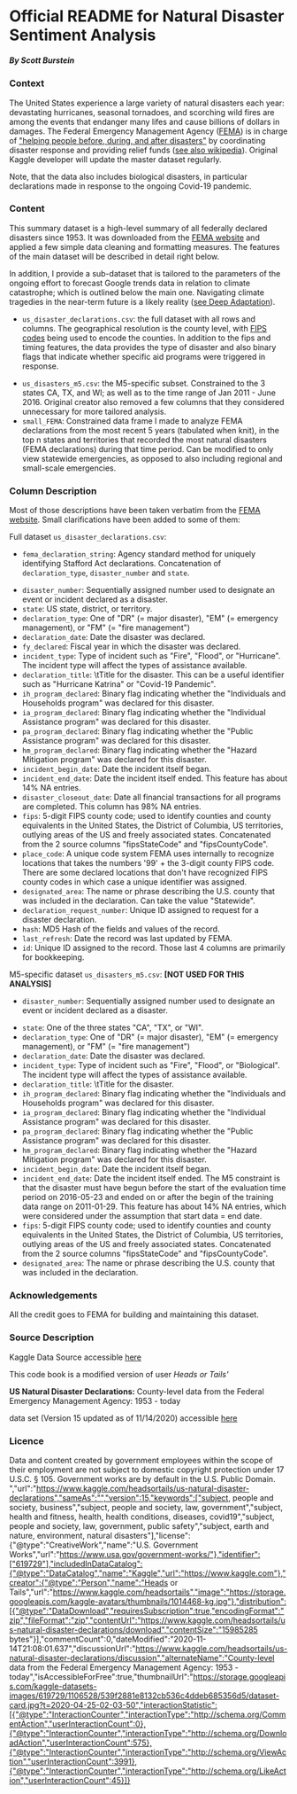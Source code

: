 # Official README for Natural Disaster Sentiment Analysis
##### By Scott Burstein

### Context 

The United States experience a large variety of natural disasters each year: devastating hurricanes, seasonal tornadoes, and scorching wild fires are among the events that endanger many lifes and cause billions of dollars in damages. The Federal Emergency Management Agency ([FEMA](https://www.fema.gov/)) is in charge of [\"helping people before, during, and after disasters\"](https://www.fema.gov/about-agency) by coordinating disaster response and providing relief funds ([see also wikipedia](https://en.wikipedia.org/wiki/Federal_Emergency_Management_Agency)). Original Kaggle developer will update the master dataset regularly.

Note, that the data also includes biological disasters, in particular declarations made in response to the ongoing Covid-19 pandemic.

### Content

This summary dataset is a high-level summary of all federally declared disasters since 1953. It was downloaded from the [FEMA website](https://www.fema.gov/openfema-dataset-disaster-declarations-summaries-v2) and applied a few simple data cleaning and formatting measures. The features of the main dataset will be described in detail right below. 

In addition, I provide a sub-dataset that is tailored to the parameters of the ongoing effort to forecast
Google trends data in relation to climate catastrophe; which is outlined below the main one.
Navigating climate tragedies in the near-term future is a likely reality 
([see Deep Adaptation](https://mahb.stanford.edu/wp-content/uploads/2018/08/deepadaptation.pdf)).

* `us_disaster_declarations.csv`: the full dataset with all rows and columns. The geographical resolution is the county level, with [FIPS codes](https://en.wikipedia.org/wiki/FIPS_county_code) being used to encode the counties. In addition to the fips and timing features, the data provides the type of disaster and also binary flags that indicate whether specific aid programs were triggered in response.
- `us_disasters_m5.csv`: the M5-specific subset. Constrained to the 3 states CA, TX, and WI; as well as to the time range of Jan 2011 - June 2016. Original creator also removed a few columns that they considered unnecessary for more tailored analysis.
- `small_FEMA`: Constrained data frame I made to analyze FEMA declarations from the most recent 5 years (tabulated when knit), in the top n states and territories that recorded the most natural disasters (FEMA declarations) during that time period.
Can be modified to only view statewide emergencies, as opposed to also including regional and small-scale emergencies.

### Column Description

Most of those descriptions have been taken verbatim from the [FEMA website](https://www.fema.gov/openfema-dataset-disaster-declarations-summaries-v2). Small clarifications have been added to some of them:

Full dataset `us_disaster_declarations.csv`:

* `fema_declaration_string`: Agency standard method for uniquely identifying Stafford Act declarations. Concatenation of `declaration_type`, `disaster_number` and `state`.
- `disaster_number`: Sequentially assigned number used to designate an event or incident declared as a disaster.
- `state`: US state, district, or territory.
- `declaration_type`: One of \"DR\" (= major disaster), \"EM\" (= emergency management), or \"FM\" (= \"fire management\")
- `declaration_date`: Date the disaster was declared.
- `fy_declared`: Fiscal year in which the disaster was declared.
- `incident_type`: Type of incident such as \"Fire\", \"Flood\", or \"Hurricane\". The incident type will affect the types of assistance available.
- `declaration_title`: \tTitle for the disaster. This can be a useful identifier such as \"Hurricane Katrina\" or \"Covid-19 Pandemic\".
- `ih_program_declared`: Binary flag indicating whether the \"Individuals and Households program\" was declared for this disaster.
- `ia_program_declared`: Binary flag indicating whether the \"Individual Assistance program\" was declared for this disaster.
- `pa_program_declared`: Binary flag indicating whether the \"Public Assistance program\" was declared for this disaster.
- `hm_program_declared`: Binary flag indicating whether the \"Hazard Mitigation program\" was declared for this disaster.
- `incident_begin_date`: Date the incident itself began.
- `incident_end_date`: Date the incident itself ended. This feature has about 14% NA entries.
- `disaster_closeout_date`: Date all financial transactions for all programs are completed. This column has 98% NA entries.
- `fips`: 5-digit FIPS county code; used to identify counties and county equivalents in the United States, the District of Columbia, US territories, outlying areas of the US and freely associated states. Concatenated from the 2 source columns \"fipsStateCode\" and \"fipsCountyCode\".
- `place_code`: A unique code system FEMA uses internally to recognize locations that takes the numbers '99' + the 3-digit county FIPS code. There are some declared locations that don't have recognized FIPS county codes in which case a unique identifier was assigned.
- `designated_area`: The name or phrase describing the U.S. county that was included in the declaration. Can take the value \"Statewide\".
- `declaration_request_number`: Unique ID assigned to request for a disaster declaration.
- `hash`: MD5 Hash of the fields and values of the record.
- `last_refresh`: Date the record was last updated by FEMA.
- `id`: Unique ID assigned to the record. Those last 4 columns are primarily for bookkeeping.

M5-specific dataset `us_disasters_m5.csv`: **[NOT USED FOR THIS ANALYSIS]**

* `disaster_number`: Sequentially assigned number used to designate an event or incident declared as a disaster.
- `state`: One of the three states \"CA\", \"TX\", or \"WI\".
- `declaration_type`: One of \"DR\" (= major disaster), \"EM\" (= emergency management), or \"FM\" (= \"fire management\")
- `declaration_date`: Date the disaster was declared.
- `incident_type`: Type of incident such as \"Fire\", \"Flood\", or \"Biological\". The incident type will affect the types of assistance available.
- `declaration_title`: \tTitle for the disaster.
- `ih_program_declared`: Binary flag indicating whether the \"Individuals and Households program\" was declared for this disaster.
- `ia_program_declared`: Binary flag indicating whether the \"Individual Assistance program\" was declared for this disaster.
- `pa_program_declared`: Binary flag indicating whether the \"Public Assistance program\" was declared for this disaster.
- `hm_program_declared`: Binary flag indicating whether the \"Hazard Mitigation program\" was declared for this disaster.
- `incident_begin_date`: Date the incident itself began.
- `incident_end_date`: Date the incident itself ended. The M5 constraint is that the disaster must have begun before the start of the evaluation time period on 2016-05-23 and ended on or after the begin of the training data range on 2011-01-29. This feature has about 14% NA entries, which were considered under the assumption that start data = end date.
- `fips`: 5-digit FIPS county code; used to identify counties and county equivalents in the United States, the District of Columbia, US territories, outlying areas of the US and freely associated states. Concatenated from the 2 source columns \"fipsStateCode\" and \"fipsCountyCode\".
- `designated_area`: The name or phrase describing the U.S. county that was included in the declaration.

### Acknowledgements

All the credit goes to FEMA for building and maintaining this dataset.

### Source Description

Kaggle Data Source accessible [here](https://www.kaggle.com/headsortails/us-natural-disaster-declarations)

This code book is a modified version of user *Heads or Tails'* 

**US Natural Disaster Declarations:**
County-level data from the Federal Emergency Management Agency: 1953 - today

data set (Version 15 updated as of 11/14/2020) accessible [here](view-source:https://www.kaggle.com/headsortails/us-natural-disaster-declarations)

### Licence

Data and content created by government employees within the scope of their employment are not subject to domestic copyright protection under 17 U.S.C. § 105. Government works are by default in the U.S. Public Domain. ","url":"https://www.kaggle.com/headsortails/us-natural-disaster-declarations","sameAs":"","version":15,"keywords":["subject, people and society, business","subject, people and society, law, government","subject, health and fitness, health, health conditions, diseases, covid19","subject, people and society, law, government, public safety","subject, earth and nature, environment, natural disasters"],"license":{"@type":"CreativeWork","name":"U.S. Government Works","url":"https://www.usa.gov/government-works/"},"identifier":["619729"],"includedInDataCatalog":{"@type":"DataCatalog","name":"Kaggle","url":"https://www.kaggle.com"},"creator":{"@type":"Person","name":"Heads or Tails","url":"https://www.kaggle.com/headsortails","image":"https://storage.googleapis.com/kaggle-avatars/thumbnails/1014468-kg.jpg"},"distribution":[{"@type":"DataDownload","requiresSubscription":true,"encodingFormat":"zip","fileFormat":"zip","contentUrl":"https://www.kaggle.com/headsortails/us-natural-disaster-declarations/download","contentSize":"15985285 bytes"}],"commentCount":0,"dateModified":"2020-11-14T21:08:01.637","discussionUrl":"https://www.kaggle.com/headsortails/us-natural-disaster-declarations/discussion","alternateName":"County-level data from the Federal Emergency Management Agency: 1953 - today","isAccessibleForFree":true,"thumbnailUrl":"https://storage.googleapis.com/kaggle-datasets-images/619729/1106528/539f2881e8132cb536c4ddeb685356d5/dataset-card.jpg?t=2020-04-25-02-03-50","interactionStatistic":[{"@type":"InteractionCounter","interactionType":"http://schema.org/CommentAction","userInteractionCount":0},{"@type":"InteractionCounter","interactionType":"http://schema.org/DownloadAction","userInteractionCount":575},{"@type":"InteractionCounter","interactionType":"http://schema.org/ViewAction","userInteractionCount":3991},{"@type":"InteractionCounter","interactionType":"http://schema.org/LikeAction","userInteractionCount":45}]}
    

    